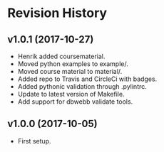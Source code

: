 Revision History
===================

v1.0.1 (2017-10-27)
-------------------

* Henrik added coursematerial.
* Moved python examples to example/.
* Moved course material to material/.
* Added repo to Travis and CircleCi with badges.
* Added pythonic validation through .pylintrc.
* Update to latest version of Makefile.
* Add support for dbwebb validate tools.


v1.0.0 (2017-10-05)
-------------------

* First setup.

